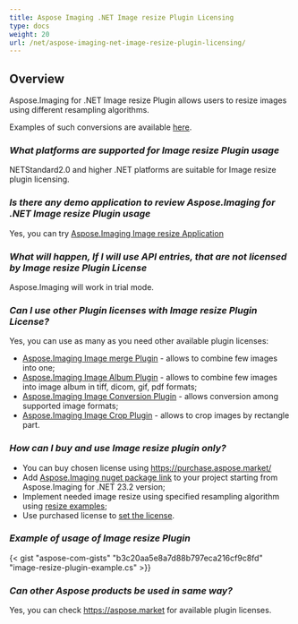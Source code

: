 ```yaml
---
title: Aspose Imaging .NET Image resize Plugin Licensing
type: docs
weight: 20
url: /net/aspose-imaging-net-image-resize-plugin-licensing/
---
```


## **Overview**

Aspose.Imaging for .NET Image resize Plugin allows users to resize images using different resampling algorithms. 

Examples of such conversions are available [here](https://products.aspose.com/imaging/net/resize/).

### ***What platforms are supported for Image resize Plugin usage***
NETStandard2.0 and higher .NET platforms are suitable for Image resize plugin licensing.

### ***Is there any demo application to review Aspose.Imaging for .NET Image resize Plugin usage***
Yes, you can try [Aspose.Imaging Image resize Application](https://products.aspose.app/imaging/image-resize)

### ***What will happen, If I will use API entries, that are not licensed by Image resize Plugin License***
Aspose.Imaging will work in trial mode.

### ***Can I use other Plugin licenses with Image resize Plugin License?***

Yes, you can use as many as you need other available plugin licenses:
- [Aspose.Imaging Image merge Plugin](/imaging/net/aspose-imaging-net-image-merge-plugin-licensing) - allows to combine few images into one;
- [Aspose.Imaging Image Album Plugin](/imaging/net/aspose-imaging-net-image-album-plugin-licensing) - allows to combine few images into image album in tiff, dicom, gif, pdf formats;
- [Aspose.Imaging Image Conversion Plugin](/imaging/net/aspose-imaging-net-conversion-plugin-licensing) - allows conversion among supported image formats;
- [Aspose.Imaging Image Crop Plugin](/imaging/net/aspose-imaging-net-image-crop-plugin-licensing) - allows to crop images by rectangle part.

### ***How can I buy and use Image resize plugin only?***

- You can buy chosen license using https://purchase.aspose.market/
- Add [Aspose.Imaging nuget package link](https://www.nuget.org/packages/Aspose.Imaging) to your project starting from Aspose.Imaging for .NET 23.2 version;
- Implement needed image resize using specified resampling algorithm using [resize examples](https://products.aspose.com/imaging/net/resize/);
- Use purchased license to [set the license](https://docs.aspose.com/imaging/net/licensing/).

### ***Example of usage of Image resize Plugin***
{< gist "aspose-com-gists" "b3c20aa5e8a7d88b797eca216cf9c8fd" "image-resize-plugin-example.cs" >}}

### ***Can other Aspose products be used in same way?***

Yes, you can check https://aspose.market for available plugin licenses.